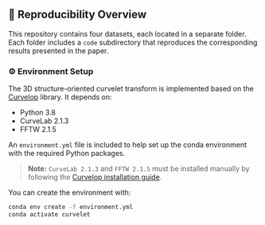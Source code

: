

## 📁 Reproducibility Overview

This repository contains four datasets, each located in a separate folder.
Each folder includes a `code` subdirectory that reproduces the corresponding results presented in the paper.

### ⚙️ Environment Setup

The 3D structure-oriented curvelet transform is implemented based on the [Curvelop](https://github.com/curvelop/curvelop) library. It depends on:

- Python 3.8  
- CurveLab 2.1.3  
- FFTW 2.1.5  

An `environment.yml` file is included to help set up the conda environment with the required Python packages.  
> **Note:** `CurveLab 2.1.3` and `FFTW 2.1.5` must be installed manually by following the [Curvelop installation guide](https://github.com/curvelop/curvelop#installation).

You can create the environment with:

```bash
conda env create -f environment.yml
conda activate curvelet
